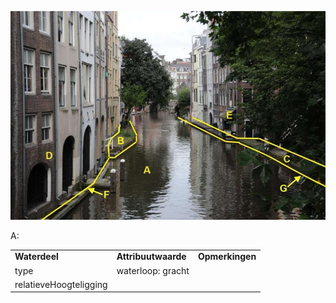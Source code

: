 ![](media/04983c4ee498105d19811aab5603a8039584313b.jpg)

A:

|                        |                     |                 |
|------------------------|---------------------|-----------------|
| **Waterdeel**          | **Attribuutwaarde** | **Opmerkingen** |
| type                   | waterloop: gracht   |                 |
| relatieveHoogteligging |                     |                 |
